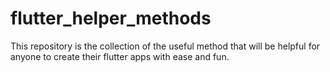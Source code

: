 # flutter_helper_methods
This repository is the collection of the useful method that will be helpful for anyone to create their flutter apps with ease and fun.
